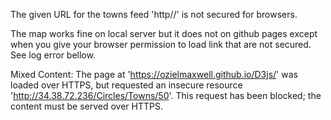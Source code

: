 
The given URL for the towns feed 'http//' is not secured for browsers. 

The map works fine on local server but it does not on github pages except when you give your browser permission to load link that are not secured. See log error bellow.

Mixed Content: The page at 'https://ozielmaxwell.github.io/D3js/' was loaded over HTTPS, but requested an insecure resource 'http://34.38.72.236/Circles/Towns/50'. This request has been blocked; the content must be served over HTTPS.
